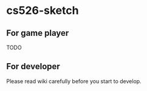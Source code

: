 # cs526-sketch
## For game player
TODO
## For developer
Please read wiki carefully before you start to develop.